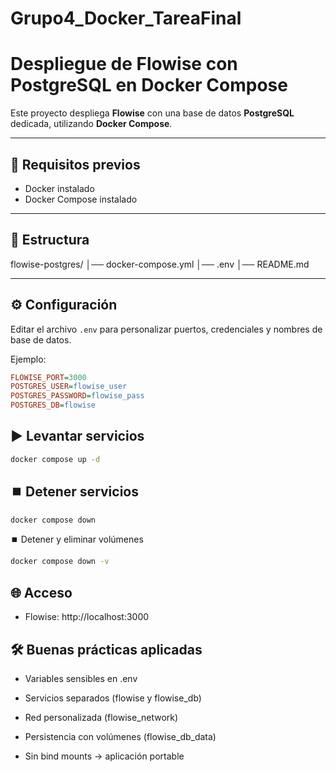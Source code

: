 # Grupo4_Docker_TareaFinal

# Despliegue de Flowise con PostgreSQL en Docker Compose

Este proyecto despliega **Flowise** con una base de datos **PostgreSQL** dedicada, utilizando **Docker Compose**.

---

## 🚀 Requisitos previos
- Docker instalado
- Docker Compose instalado

---

## 📂 Estructura

flowise-postgres/
│── docker-compose.yml
│── .env
│── README.md


---


## ⚙️ Configuración
Editar el archivo `.env` para personalizar puertos, credenciales y nombres de base de datos.

Ejemplo:
```ini
FLOWISE_PORT=3000
POSTGRES_USER=flowise_user
POSTGRES_PASSWORD=flowise_pass
POSTGRES_DB=flowise
```
## ▶️ Levantar servicios

```bash
docker compose up -d
```
## ⏹️ Detener servicios
```bash
docker compose down
```
⏹️ Detener y eliminar volúmenes
```bash
docker compose down -v
```
## 🌐 Acceso
- Flowise: http://localhost:3000

## 🛠️ Buenas prácticas aplicadas
- Variables sensibles en .env

- Servicios separados (flowise y flowise_db)

- Red personalizada (flowise_network)

- Persistencia con volúmenes (flowise_db_data)

- Sin bind mounts → aplicación portable
